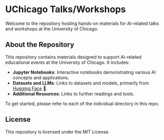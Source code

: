 # UChicago Talks/Workshops

Welcome to the repository hosting hands-on materials for AI-related talks and workshops at the University of Chicago.


## About the Repository

This repository contains materials designed to support AI-related educational events at the University of Chicago. It includes:

- **Jupyter Notebooks**: Interactive notebooks demonstrating various AI concepts and applications.
- **Datasets and LLMs**: Links to datasets and models, primarily from [Hugging Face](https://huggingface.co) 🤗.
- **Additional Resources**: Links to further readings and tools.

To get started, please refer to each of the individual directory in this repo.

## License

This repository is licensed under the MIT License. 
